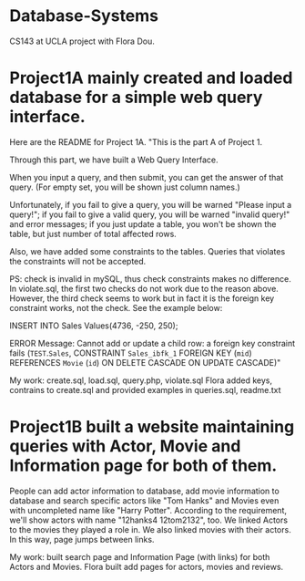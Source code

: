 # Database-Systems
CS143 at UCLA project with Flora Dou.

# Project1A mainly created and loaded database for a simple web query interface.

Here are the README for Project 1A.
"This is the part A of Project 1. 

Through this part, we have built a Web Query Interface.

When you input a query, and then submit, you can get the answer of that query. (For empty set, you will be shown just column names.)

Unfortunately, if you fail to give a query, you will be warned "Please input a query!"; if you fail to give a valid query, you will be warned "invalid query!" and error messages; if you just update a table, you won't be shown the table, but just number of total affected rows.

Also, we have added some constraints to the tables. Queries that violates the constraints will not be accepted. 



PS: check is invalid in mySQL, thus check constraints makes no difference. In violate.sql, the first two checks do not work due to the reason above. However, the third check seems to work but in fact it is the foreign key constraint works, not the check. See the example below:

INSERT INTO Sales Values(4736, -250, 250);

ERROR Message:
Cannot add or update a child row: a foreign key constraint fails (`TEST`.`Sales`, CONSTRAINT `Sales_ibfk_1` FOREIGN KEY (`mid`) REFERENCES `Movie` (`id`) ON DELETE CASCADE ON UPDATE CASCADE)"

My work: create.sql, load.sql, query.php, violate.sql
Flora added keys, contrains to create.sql and provided examples in queries.sql, readme.txt


# Project1B built a website maintaining queries with Actor, Movie and Information page for both of them.
People can add actor information to database, add movie information to database and search specific actors like "Tom Hanks" and Movies even with uncompleted name like "Harry Potter". According to the requirement, we'll show actors with name "12hanks4 12tom2132", too. We linked Actors to the movies they played a role in. We also linked movies with their actors. In this way, page jumps between links.

My work: built search page and Information Page (with links) for both Actors and Movies.
Flora built add pages for actors, movies and reviews.